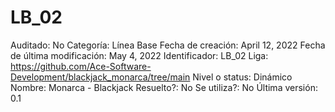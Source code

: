 # LB_02

Auditado: No
Categoría: Línea Base
Fecha de creación: April 12, 2022
Fecha de última modificación: May 4, 2022
Identificador: LB_02
Liga: https://github.com/Ace-Software-Development/blackjack_monarca/tree/main
Nivel o status: Dinámico
Nombre: Monarca - Blackjack
Resuelto?: No
Se utiliza?: No
Última versión: 0.1